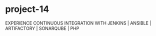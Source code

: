# project-14
EXPERIENCE CONTINUOUS INTEGRATION WITH JENKINS | ANSIBLE | ARTIFACTORY | SONARQUBE | PHP

